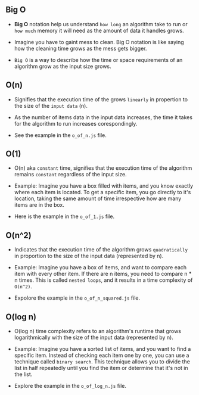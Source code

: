 ## Big O

- **Big O** notation help us understand `how long` an algorithm take to run or `how much` memory it will need as the amount of data it handles grows.

- Imagine you have to gaint mess to clean. Big O notation is like saying how the cleaning time grows as the mess gets bigger.

- `Big O` is a way to describe how the time or space requirements of an algorithm grow as the input size grows.

## O(n)

- Signifies that the execution time of the grows `linearly` in propertion to the size of the `input data` (n).

- As the number of items data in the input data increases, the time it takes for the algorithm to run increases corespondingly.

- See the example in the `o_of_n.js` file.

## O(1)

- O(n) aka `constant` time, signifies that the execution time of the algorithm remains `constant` regardless of the input size.

- Example: Imagine you have a box filled with items, and you know exactly where each item is located. To get a specific item, you go directly to it's location, taking the same amount of time irrespective how are many items are in the box.

- Here is the example in the `o_of_1.js` file.

## O(n^2)

- Indicates that the execution time of the algorithm grows `quadratically` in proportion to the size of the input data (represented by n).

- Example: Imagine you have a box of items, and want to compare each item with every other item. If there are n items, you need to compare n \* n times. This is called `nested loops`, and it results in a time complexity of `O(n^2)`.

- Expolore the example in the `o_of_n_squared.js` file.

## O(log n)

- O(log n) time complexity refers to an algorithm's runtime that grows logarithmically with the size of the input data (represented by n).

- Example: Imagine you have a sorted list of items, and you want to find a specific item. Instead of checking each item one by one, you can use a technique called `binary search`. This technique allows you to divide the list in half repeatedly until you find the item or determine that it's not in the list.

- Explore the example in the `o_of_log_n.js` file.
